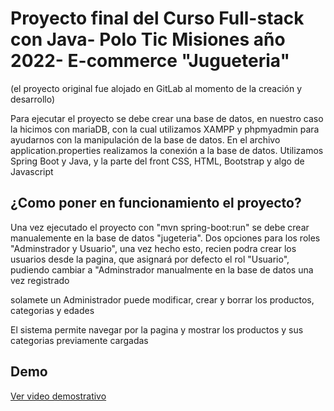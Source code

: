 # Proyecto final del Curso Full-stack con Java- Polo Tic Misiones año 2022- E-commerce "Jugueteria"
(el proyecto original fue alojado en GitLab al momento de la creación y  desarrollo)

<p> Para ejecutar el proyecto se debe crear una base de datos, en nuestro caso la hicimos con mariaDB, con la cual utilizamos XAMPP y phpmyadmin para ayudarnos con la manipulación de la base de datos. En el archivo application.properties realizamos la conexión a la base de datos. 
Utilizamos Spring Boot y Java, y la parte del front CSS, HTML, Bootstrap y algo de Javascript </p>

## ¿Como poner en funcionamiento  el proyecto? 
<p> Una vez ejecutado el proyecto con "mvn spring-boot:run" se debe crear manualemente en la base de datos "jugeteria". Dos opciones para los roles 
"Adminstrador y Usuario", una vez hecho esto, recien podra crear los usuarios desde la pagina, que asignará por defecto el rol "Usuario", pudiendo cambiar a "Adminstrador manualmente en la base de datos
  una vez registrado </p>
<p>solamete un Administrador puede modificar, crear y borrar los productos, categorias y edades</p>
<p>El sistema permite navegar por la pagina y mostrar los productos y sus categorias previamente cargadas</p>

## Demo
[Ver video demostrativo](https://youtu.be/V3hiVjy0Tlk) 
